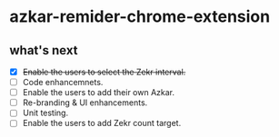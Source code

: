 # azkar-remider-chrome-extension

## what's next
- [x] ~~Enable the users to select the Zekr interval.~~ 
- [ ] Code enhancemnets. 
- [ ] Enable the users to add their own Azkar.
- [ ] Re-branding & UI enhancements. 
- [ ] Unit testing. 
- [ ] Enable the users to add Zekr count target.
